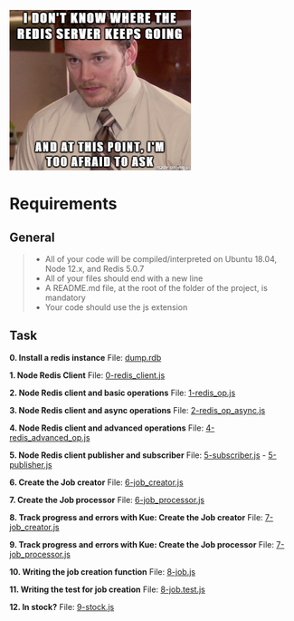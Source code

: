 ﻿![](img-readme.png)


# Requirements

## General

> - All of your code will be compiled/interpreted on Ubuntu 18.04, Node 12.x, and Redis 5.0.7
> - All of your files should end with a new line
> - A README.md file, at the root of the folder of the project, is mandatory
> - Your code should use the js extension

## Task

**0. Install a redis instance**
File: [dump.rdb](dump.rdb/)

**1. Node Redis Client**
File: [0-redis_client.js](0-redis_client.js/)

**2. Node Redis client and basic operations**
File: [1-redis_op.js](1-redis_op.js/)

**3. Node Redis client and async operations**
File: [2-redis_op_async.js](2-redis_op_async.js/)

**4. Node Redis client and advanced operations**
File: [4-redis_advanced_op.js](4-redis_advanced_op.js/)

**5. Node Redis client publisher and subscriber**
File: [5-subscriber.js](5-subscriber.js/) - [5-publisher.js](5-publisher.js/)

**6. Create the Job creator**
File: [6-job_creator.js](6-job_creator.js/)

**7. Create the Job processor**
File: [6-job_processor.js](6-job_processor.js/)

**8. Track progress and errors with Kue: Create the Job creator**
File: [7-job_creator.js](7-job_creator.js/)

**9. Track progress and errors with Kue: Create the Job processor**
File: [7-job_processor.js](7-job_processor.js/)

**10. Writing the job creation function**
File: [8-job.js](8-job.js/)

**11. Writing the test for job creation**
File: [8-job.test.js](8-job.test.js/)

**12. In stock?**
File: [9-stock.js](9-stock.js/)